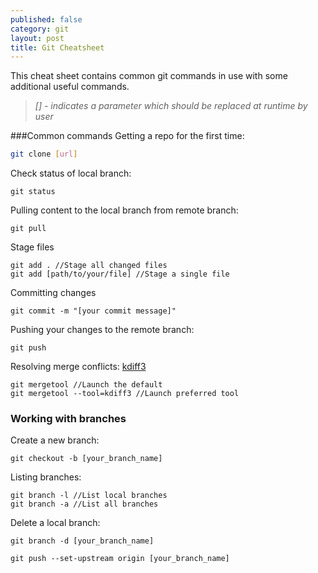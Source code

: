 ```yaml
---
published: false
category: git
layout: post
title: Git Cheatsheet
---
```

This cheat sheet contains common git commands in use with some additional useful commands.

> *[] - indicates a parameter which should be replaced at runtime by user*

###Common commands
Getting a repo for the first time:
```bash
git clone [url]
```

Check status of local branch:
```
git status
```

Pulling content to the local branch from remote branch:
```
git pull
```

Stage files
```
git add . //Stage all changed files
git add [path/to/your/file] //Stage a single file
```

Committing changes
```
git commit -m "[your commit message]"
```

Pushing your changes to the remote branch:
```
git push
```

Resolving merge conflicts: [kdiff3](http://kdiff3.sourceforge.net/)
```
git mergetool //Launch the default
git mergetool --tool=kdiff3 //Launch preferred tool
```

### Working with branches

Create a new branch:
```
git checkout -b [your_branch_name]
```

Listing branches:
```
git branch -l //List local branches
git branch -a //List all branches
```

Delete a local branch:
```
git branch -d [your_branch_name]
```
```
git push --set-upstream origin [your_branch_name]
```
